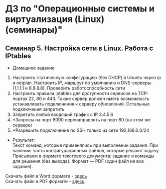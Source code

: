 # ДЗ по "Операционные системы и виртуализация (Linux) (семинары)"

## Семинар 5. Настройка сети в Linux. Работа с IPtables

* Домашнее задание
1. Настроить статическую конфигурацию (без DHCP) в Ubuntu через ip и netplan. Настроить IP,
маршрут по умолчанию и DNS-серверы (1.1.1.1 и 8.8.8.8).
Проверить работоспособность сети
2. Настроить правила iptables для доступности сервисов на TCP-портах 22, 80 и 443. Также
сервер должен иметь возможность устанавливать подключения к серверу обновлений.
Остальные подключения запретить
3. Запретить любой входящий трафик с IP 3.4.5.6
4. *Запросы на порт 8090 перенаправлять на порт 80 (на этом же сервере)
5. *Разрешить подключение по SSH только из сети 192.168.0.0/24

* Результат:  
Текст команд, которые применялись при выполнении задания.
При наличии: часть конфигурационных файлов, которые решают задачу.
Присылаем в формате текстового документа: задание и команды для решения (без вывода).
Формат — PDF (один файл на все задания).

Скачать файл в Word формате - [здесь](https://glonassgps-my.sharepoint.com/:w:/g/personal/uc20100_glonassgps_onmicrosoft_com/ESRVHRFJaNFJpGtzMh7F8nkB7tuirnSAj9Uug5Da6jDHIA?e=Y2lbO4)  
Скачать файл в PDF формате - [здесь](https://glonassgps-my.sharepoint.com/:b:/g/personal/uc20100_glonassgps_onmicrosoft_com/ESL7EbD22LRBlkRpXAjdGqABR0XyHBF6YyebtU2f8sXuBg?e=y3BdLU)